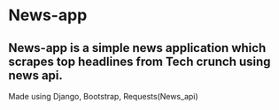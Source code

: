 # News-app
## News-app is a simple news application which scrapes top headlines from Tech crunch using news api.
Made using Django, Bootstrap, Requests(News_api)

<div>
<img src="https://github.com/Vijay13899/News-app/imgs/img1.png>
</div>
